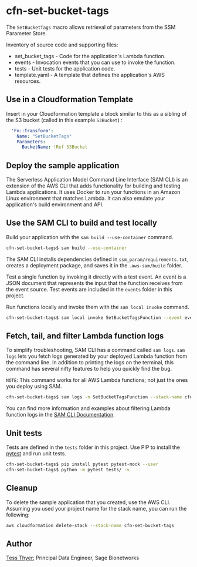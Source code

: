 # cfn-set-bucket-tags

The `SetBucketTags` macro allows retrieval of parameters from the SSM Parameter
Store.

Inventory of source code and supporting files:

- set_bucket_tags - Code for the application's Lambda function.
- events - Invocation events that you can use to invoke the function.
- tests - Unit tests for the application code.
- template.yaml - A template that defines the application's AWS resources.

## Use in a Cloudformation Template
Insert in your Cloudformation template a block similar to this as a sibling
of the S3 bucket (called in this example `S3Bucket`) :
```yaml
  'Fn::Transform':
    Name: "SetBucketTags"
    Parameters:
      BucketName: !Ref S3Bucket
```

## Deploy the sample application

The Serverless Application Model Command Line Interface (SAM CLI) is an
extension of the AWS CLI that adds functionality for building and testing Lambda
applications. It uses Docker to run your functions in an Amazon Linux
environment that matches Lambda. It can also emulate your application's build
environment and API.

## Use the SAM CLI to build and test locally

Build your application with the `sam build --use-container` command.

```bash
cfn-set-bucket-tags$ sam build --use-container
```

The SAM CLI installs dependencies defined in `ssm_param/requirements.txt`,
creates a deployment package, and saves it in the `.aws-sam/build` folder.

Test a single function by invoking it directly with a test event. An event is a
JSON document that represents the input that the function receives from the
event source. Test events are included in the `events` folder in this project.

Run functions locally and invoke them with the `sam local invoke` command.

```bash
cfn-set-bucket-tags$ sam local invoke SetBucketTagsFunction --event events/event.json
```

## Fetch, tail, and filter Lambda function logs

To simplify troubleshooting, SAM CLI has a command called `sam logs`.
`sam logs` lets you fetch logs generated by your deployed Lambda function
from the command line. In addition to printing the logs on the terminal,
this command has several nifty features to help you quickly find the bug.

`NOTE`: This command works for all AWS Lambda functions; not just the ones you
deploy using SAM.

```bash
cfn-set-bucket-tags$ sam logs -n SetBucketTagsFunction --stack-name cfn-set-bucket-tags --tail
```

You can find more information and examples about filtering Lambda function logs
in the [SAM CLI Documentation](https://docs.aws.amazon.com/serverless-application-model/latest/developerguide/serverless-sam-cli-logging.html).

## Unit tests

Tests are defined in the `tests` folder in this project. Use PIP to install the
[pytest](https://docs.pytest.org/en/latest/) and run unit tests.

```bash
cfn-set-bucket-tags$ pip install pytest pytest-mock --user
cfn-set-bucket-tags$ python -m pytest tests/ -v
```

## Cleanup

To delete the sample application that you created, use the AWS CLI. Assuming you
used your project name for the stack name, you can run the following:

```bash
aws cloudformation delete-stack --stack-name cfn-set-bucket-tags
```

## Author

[Tess Thyer](https://github.com/tthyer); Principal Data Engineer, Sage Bionetworks
